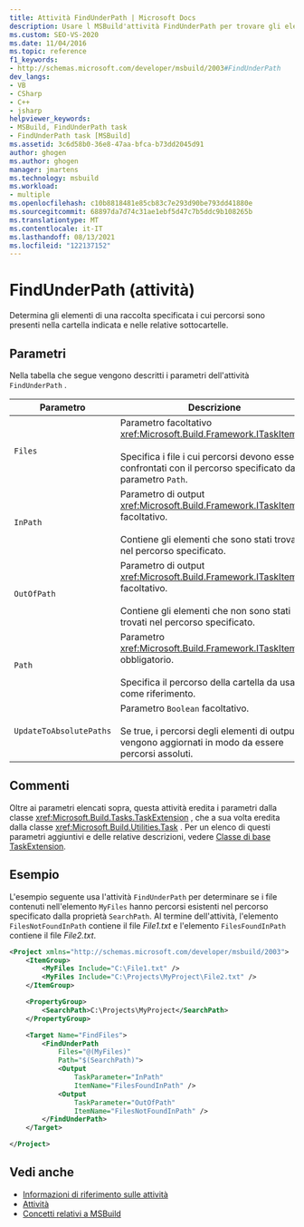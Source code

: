 ```yaml
---
title: Attività FindUnderPath | Microsoft Docs
description: Usare l MSBuild'attività FindUnderPath per trovare gli elementi nella raccolta di elementi specificata con percorsi in o sotto la cartella specificata.
ms.custom: SEO-VS-2020
ms.date: 11/04/2016
ms.topic: reference
f1_keywords:
- http://schemas.microsoft.com/developer/msbuild/2003#FindUnderPath
dev_langs:
- VB
- CSharp
- C++
- jsharp
helpviewer_keywords:
- MSBuild, FindUnderPath task
- FindUnderPath task [MSBuild]
ms.assetid: 3c6d58b0-36e8-47aa-bfca-b73dd2045d91
author: ghogen
ms.author: ghogen
manager: jmartens
ms.technology: msbuild
ms.workload:
- multiple
ms.openlocfilehash: c10b8818481e85cb83c7e293d90be793dd41880e
ms.sourcegitcommit: 68897da7d74c31ae1ebf5d47c7b5ddc9b108265b
ms.translationtype: MT
ms.contentlocale: it-IT
ms.lasthandoff: 08/13/2021
ms.locfileid: "122137152"
---
```

# <a name="findunderpath-task"></a>FindUnderPath (attività)

Determina gli elementi di una raccolta specificata i cui percorsi sono presenti nella cartella indicata e nelle relative sottocartelle.

## <a name="parameters"></a>Parametri

Nella tabella che segue vengono descritti i parametri dell'attività `FindUnderPath` .

|Parametro|Descrizione|
|---------------|-----------------|
|`Files`|Parametro facoltativo <xref:Microsoft.Build.Framework.ITaskItem>`[]`.<br /><br /> Specifica i file i cui percorsi devono essere confrontati con il percorso specificato dal parametro `Path`.|
|`InPath`|Parametro di output <xref:Microsoft.Build.Framework.ITaskItem>`[]` facoltativo.<br /><br /> Contiene gli elementi che sono stati trovati nel percorso specificato.|
|`OutOfPath`|Parametro di output <xref:Microsoft.Build.Framework.ITaskItem>`[]` facoltativo.<br /><br /> Contiene gli elementi che non sono stati trovati nel percorso specificato.|
|`Path`|Parametro <xref:Microsoft.Build.Framework.ITaskItem> obbligatorio.<br /><br /> Specifica il percorso della cartella da usare come riferimento.|
|`UpdateToAbsolutePaths`|Parametro `Boolean` facoltativo.<br /><br /> Se true, i percorsi degli elementi di output vengono aggiornati in modo da essere percorsi assoluti.|

## <a name="remarks"></a>Commenti

Oltre ai parametri elencati sopra, questa attività eredita i parametri dalla classe <xref:Microsoft.Build.Tasks.TaskExtension> , che a sua volta eredita dalla classe <xref:Microsoft.Build.Utilities.Task> . Per un elenco di questi parametri aggiuntivi e delle relative descrizioni, vedere [Classe di base TaskExtension](../msbuild/taskextension-base-class.md).

## <a name="example"></a>Esempio

L'esempio seguente usa l'attività `FindUnderPath` per determinare se i file contenuti nell'elemento `MyFiles` hanno percorsi esistenti nel percorso specificato dalla proprietà `SearchPath`. Al termine dell'attività, l'elemento `FilesNotFoundInPath` contiene il file *File1.txt* e l'elemento `FilesFoundInPath` contiene il file *File2.txt*.

```xml
<Project xmlns="http://schemas.microsoft.com/developer/msbuild/2003">
    <ItemGroup>
        <MyFiles Include="C:\File1.txt" />
        <MyFiles Include="C:\Projects\MyProject\File2.txt" />
    </ItemGroup>

    <PropertyGroup>
        <SearchPath>C:\Projects\MyProject</SearchPath>
    </PropertyGroup>

    <Target Name="FindFiles">
        <FindUnderPath
            Files="@(MyFiles)"
            Path="$(SearchPath)">
            <Output
                TaskParameter="InPath"
                ItemName="FilesFoundInPath" />
            <Output
                TaskParameter="OutOfPath"
                ItemName="FilesNotFoundInPath" />
        </FindUnderPath>
    </Target>

</Project>
```

## <a name="see-also"></a>Vedi anche

- [Informazioni di riferimento sulle attività](../msbuild/msbuild-task-reference.md)
- [Attività](../msbuild/msbuild-tasks.md)
- [Concetti relativi a MSBuild](../msbuild/msbuild-concepts.md)
